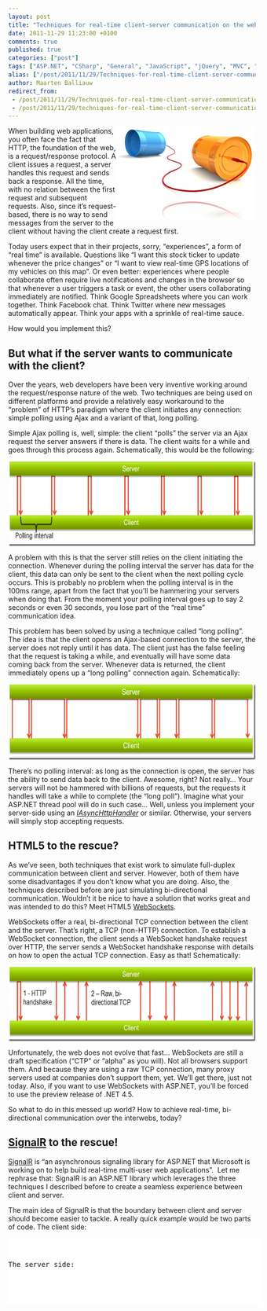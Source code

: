 ```yaml
---
layout: post
title: "Techniques for real-time client-server communication on the web (SignalR to the rescue)"
date: 2011-11-29 11:23:00 +0100
comments: true
published: true
categories: ["post"]
tags: ["ASP.NET", "CSharp", "General", "JavaScript", "jQuery", "MVC", "Scalability", "Software"]
alias: ["/post/2011/11/29/Techniques-for-real-time-client-server-communication.aspx", "/post/2011/11/29/techniques-for-real-time-client-server-communication.aspx"]
author: Maarten Balliauw
redirect_from:
 - /post/2011/11/29/Techniques-for-real-time-client-server-communication.aspx
 - /post/2011/11/29/techniques-for-real-time-client-server-communication.aspx
---
```

<p><img style="background-image: none; padding-left: 0px; padding-right: 0px; display: inline; float: right; padding-top: 0px; border: 0px;" title="SignalR websockets html5 long polling" src="/images/image_153.png" border="0" alt="SignalR websockets html5 long polling" width="282" height="189" align="right" />When building web applications, you often face the fact that HTTP, the foundation of the web, is a request/response protocol. A client issues a request, a server handles this request and sends back a response. All the time, with no relation between the first request and subsequent requests. Also, since it&rsquo;s request-based, there is no way to send messages from the server to the client without having the client create a request first.</p>
<p>Today users expect that in their projects, sorry, &ldquo;experiences&rdquo;, a form of &ldquo;real time&rdquo; is available. Questions like &ldquo;I want this stock ticker to update whenever the price changes&rdquo; or &ldquo;I want to view real-time GPS locations of my vehicles on this map&rdquo;. Or even better: experiences where people collaborate often require live notifications and changes in the browser so that whenever a user triggers a task or event, the other users collaborating immediately are notified. Think Google Spreadsheets where you can work together. Think Facebook chat. Think Twitter where new messages automatically appear. Think your apps with a sprinkle of real-time sauce.</p>
<p>How would you implement this?</p>
<h2>But what if the server wants to communicate with the client?</h2>
<p>Over the years, web developers have been very inventive working around the request/response nature of the web. Two techniques are being used on different platforms and provide a relatively easy workaround to the &ldquo;problem&rdquo; of HTTP&rsquo;s paradigm where the client initiates any connection: simple polling using Ajax and a variant of that, long polling.</p>
<p>Simple Ajax polling is, well, simple: the client &ldquo;polls&rdquo; the server via an Ajax request the server answers if there is data. The client waits for a while and goes through this process again. Schematically, this would be the following:</p>
<p><a href="/images/image_154.png"><img style="background-image: none; margin: 5px auto; padding-left: 0px; padding-right: 0px; display: block; float: none; padding-top: 0px; border: 0px;" title="image" src="/images/image_thumb_121.png" border="0" alt="image" width="644" height="174" /></a></p>
<p>A problem with this is that the server still relies on the client initiating the connection. Whenever during the polling interval the server has data for the client, this data can only be sent to the client when the next polling cycle occurs. This is probably no problem when the polling interval is in the 100ms range, apart from the fact that you&rsquo;ll be hammering your servers when doing that. From the moment your polling interval goes up to say 2 seconds or even 30 seconds, you lose part of the &ldquo;real time&rdquo; communication idea.</p>
<p>This problem has been solved by using a technique called &ldquo;long polling&rdquo;. The idea is that the client opens an Ajax-based connection to the server, the server does not reply until it has data. The client just has the false feeling that the request is taking a while, and eventually will have some data coming back from the server. Whenever data is returned, the client immediately opens up a &ldquo;long polling&rdquo; connection again. Schematically:</p>
<p><a href="/images/image_155.png"><img style="background-image: none; margin: 5px auto; padding-left: 0px; padding-right: 0px; display: block; float: none; padding-top: 0px; border: 0px;" title="image" src="/images/image_thumb_122.png" border="0" alt="image" width="644" height="155" /></a></p>
<p>There&rsquo;s no polling interval: as long as the connection is open, the server has the ability to send data back to the client. Awesome, right? Not really&hellip; Your servers will not be hammered with billions of requests, but the requests it handles will take a while to complete (the &ldquo;long poll&rdquo;). Imagine what your ASP.NET thread pool will do in such case&hellip; Well, unless you implement your server-side using an <a href="http://msdn.microsoft.com/en-us/library/ms227433.aspx" target="_blank"><em>IAsyncHttpHandler</em></a> or similar. Otherwise, your servers will simply stop accepting requests.</p>
<h2>HTML5 to the rescue?</h2>
<p>As we&rsquo;ve seen, both techniques that exist work to simulate full-duplex communication between client and server. However, both of them have some disadvantages if you don&rsquo;t know what you are doing. Also, the techniques described before are just simulating bi-directional communication. Wouldn&rsquo;t it be nice to have a solution that works great and was intended to do this? Meet HTML5 <a href="http://en.wikipedia.org/wiki/Web_Sockets" target="_blank">WebSockets</a>.</p>
<p>WebSockets offer a real, bi-directional TCP connection between the client and the server. That&rsquo;s right, a TCP (non-HTTP) connection. To establish a WebSocket connection, the client sends a WebSocket handshake request over HTTP, the server sends a WebSocket handshake response with details on how to open the actual TCP connection. Easy as that! Schematically:</p>
<p><a href="/images/image_156.png"><img style="background-image: none; margin: 5px auto; padding-left: 0px; padding-right: 0px; display: block; float: none; padding-top: 0px; border: 0px;" title="image" src="/images/image_thumb_123.png" border="0" alt="image" width="644" height="153" /></a></p>
<p>Unfortunately, the web does not evolve that fast&hellip; WebSockets are still a draft specification (&ldquo;CTP&rdquo; or &ldquo;alpha&rdquo; as you will). Not all browsers support them. And because they are using a raw TCP connection, many proxy servers used at companies don&rsquo;t support them, yet. We&rsquo;ll get there, just not today. Also, if you want to use WebSockets with ASP.NET, you&rsquo;ll be forced to use the preview release of .NET 4.5.</p>
<p>So what to do in this messed up world? How to achieve real-time, bi-directional communication over the interwebs, today?</p>
<h2><a href="https://github.com/SignalR/SignalR"><strong>SignalR</strong></a> to the rescue!</h2>
<p><a href="https://github.com/SignalR/SignalR">SignalR</a> is &ldquo;an asynchronous signaling library for ASP.NET that Microsoft is working on to help build real-time multi-user web applications&rdquo;.&nbsp; Let me rephrase that: SignalR is an ASP.NET library which leverages the three techniques I described before to create a seamless experience between client and server.</p>
<p>The main idea of SignalR is that the boundary between client and server should become easier to tackle. A really quick example would be two parts of code. The client side:</p>
<div id="scid:9D7513F9-C04C-4721-824A-2B34F0212519:128fc042-56cb-4cd7-b8f0-210d235368a8" class="wlWriterEditableSmartContent" style="margin: 0px; display: inline; float: none; padding: 0px;">
<pre style="width: 514px; height: 136px; background-color: white; overflow: auto;"><div><!--

Code highlighting produced by Actipro CodeHighlighter (freeware)
http://www.CodeHighlighter.com/

--><span style="color: #008080;">1</span> <span style="color: #0000ff;">var</span><span style="color: #000000;"> helloConnection </span><span style="color: #000000;">=</span><span style="color: #000000;"> $.connection.hello;
</span><span style="color: #008080;">2</span> <span style="color: #000000;">
</span><span style="color: #008080;">3</span> <span style="color: #000000;">helloConnection.sayHelloToMe </span><span style="color: #000000;">=</span><span style="color: #000000;"> </span><span style="color: #0000ff;">function</span><span style="color: #000000;"> (message) {
</span><span style="color: #008080;">4</span> <span style="color: #000000;">    alert(message);
</span><span style="color: #008080;">5</span> <span style="color: #000000;">};
</span><span style="color: #008080;">6</span> <span style="color: #000000;">
</span><span style="color: #008080;">7</span> <span style="color: #000000;">$.connection.hub.start(</span><span style="color: #0000ff;">function</span><span style="color: #000000;">() {
</span><span style="color: #008080;">8</span> <span style="color: #000000;">    helloConnection.sayHelloToAll(</span><span style="color: #000000;">"</span><span style="color: #000000;">Hello all!</span><span style="color: #000000;">"</span><span style="color: #000000;">);
</span><span style="color: #008080;">9</span> <span style="color: #000000;">});</span></div></pre>
<!-- Code inserted with Steve Dunn's Windows Live Writer Code Formatter Plugin.  http://dunnhq.com --></div>
<p>The server side:</p>
<div id="scid:9D7513F9-C04C-4721-824A-2B34F0212519:a36ec481-403f-4901-ac48-2a042ff3de87" class="wlWriterEditableSmartContent" style="margin: 0px; display: inline; float: none; padding: 0px;">
<pre style="width: 514px; height: 87px; background-color: white; overflow: auto;"><div><!--

Code highlighting produced by Actipro CodeHighlighter (freeware)
http://www.CodeHighlighter.com/

--><span style="color: #008080;">1</span> <span style="color: #0000ff;">public</span><span style="color: #000000;"> </span><span style="color: #0000ff;">class</span><span style="color: #000000;"> Hello : Hub {
</span><span style="color: #008080;">2</span> <span style="color: #000000;">    </span><span style="color: #0000ff;">public</span><span style="color: #000000;"> </span><span style="color: #0000ff;">void</span><span style="color: #000000;"> SayHelloToAll(</span><span style="color: #0000ff;">string</span><span style="color: #000000;"> message) {
</span><span style="color: #008080;">3</span> <span style="color: #000000;">        Clients.sayHelloToMe(message);
</span><span style="color: #008080;">4</span> <span style="color: #000000;">    }
</span><span style="color: #008080;">5</span> <span style="color: #000000;">} </span></div></pre>
<!-- Code inserted with Steve Dunn's Windows Live Writer Code Formatter Plugin.  http://dunnhq.com --></div>
<p>Are you already seeing the link? The JavaScript client calls the C# method &ldquo;SayHelloToAll&rdquo; as if it were a JavaScript function. The C# side calls <em>all</em> of its clients (meaning the 200.000 browser windows connecting to this service :-)) JavaScript method &ldquo;sayHelloToMe&rdquo; as if it were a C# method.</p>
<p>If I add that not only JavaScript clients are supported but also Windows Phone, Silverlight and plain .NET, does this sound of interest? If I add that SignalR can use any of the three techniques described earlier in this post based on what the client and the server support, without you even having to care&hellip; does this sound of interest? If the answer is yes, stay tuned for some follow up posts&hellip;</p>

{% include imported_disclaimer.html %}

